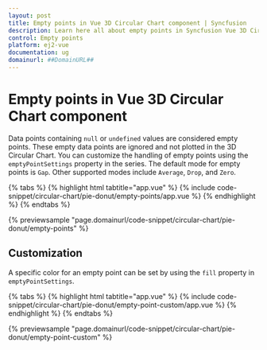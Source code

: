 ```yaml
---
layout: post
title: Empty points in Vue 3D Circular Chart component | Syncfusion
description: Learn here all about empty points in Syncfusion Vue 3D Circular Chart component of Syncfusion Essential JS 2 and more.
control: Empty points 
platform: ej2-vue
documentation: ug
domainurl: ##DomainURL##
---
```


# Empty points in Vue 3D Circular Chart component

Data points containing `null` or `undefined` values are considered empty points. These empty data points are ignored and not plotted in the 3D Circular Chart. You can customize the handling of empty points using the `emptyPointSettings` property in the series. The default mode for empty points is `Gap`. Other supported modes include `Average`, `Drop`, and `Zero`.

{% tabs %}
{% highlight html tabtitle="app.vue" %}
{% include code-snippet/circular-chart/pie-donut/empty-points/app.vue %}
{% endhighlight %}
{% endtabs %}
        
{% previewsample "page.domainurl/code-snippet/circular-chart/pie-donut/empty-points" %}

## Customization

A specific color for an empty point can be set by using the `fill` property in `emptyPointSettings`.

{% tabs %}
{% highlight html tabtitle="app.vue" %}
{% include code-snippet/circular-chart/pie-donut/empty-point-custom/app.vue %}
{% endhighlight %}
{% endtabs %}
        
{% previewsample "page.domainurl/code-snippet/circular-chart/pie-donut/empty-point-custom" %}
